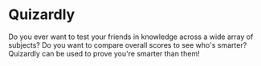# Quizardly

Do you ever want to test your friends in knowledge across a wide array of subjects? Do you want to compare overall scores to see who's smarter? Quizardly can be used to prove you're smarter than them!
